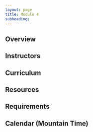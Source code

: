 ```yaml
---
layout: page
title: Module 4
subheading: 
---
```


## Overview



## Instructors

## Curriculum

## Resources

## Requirements

## Calendar (Mountain Time)